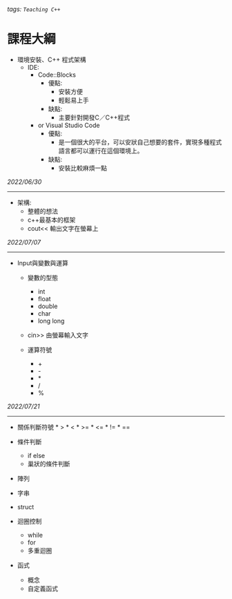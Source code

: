 ###### tags: `Teaching C++`
# 課程大綱
* 環境安裝、C++ 程式架構
    * IDE: 
        * Code::Blocks
            * 優點: 
                * 安裝方便
                * 輕鬆易上手
            * 缺點: 
                * 主要針對開發C／C++程式
        * or Visual Studio Code
            * 優點: 
                * 是一個很大的平台，可以安狀自己想要的套件，實現多種程式語言都可以運行在這個環境上。
            * 缺點: 
                * 安裝比較麻煩一點

*2022/06/30*

------------------
* 架構:
    * 整體的想法
    * c++最基本的框架
    * cout<< 輸出文字在螢幕上


*2022/07/07*

---------------------

* Input與變數與運算
    * 變數的型態
        * int
        * float
        * double
        * char
        * long long
    * cin>> 由螢幕輸入文字

    * 運算符號
        * \+
        * \-
        * \*
        * \/
        * \%


*2022/07/21*

---------------------

 * 關係判斷符號
        * \>
        * \<
        * \>=
        * \<=
        * \!=
        * \==

* 條件判斷
    * if else
    * 巢狀的條件判斷

* 陣列

* 字串

* struct

* 迴圈控制
    * while
    * for
    * 多重迴圈

* 函式
    * 概念
    * 自定義函式
